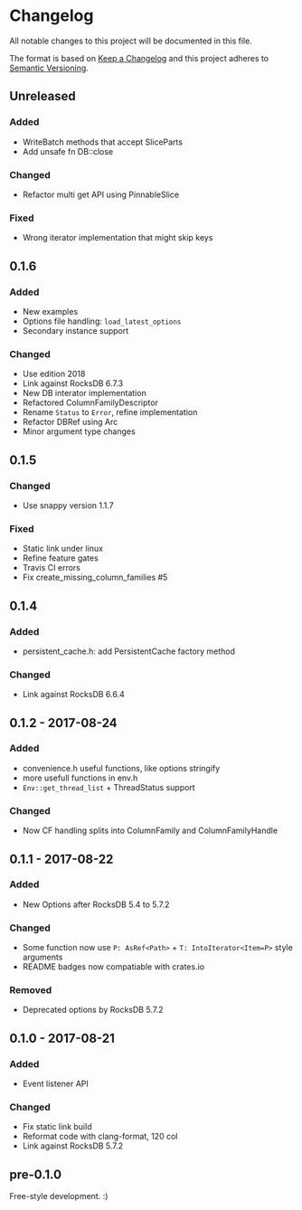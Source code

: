 # Changelog
All notable changes to this project will be documented in this file.

The format is based on [Keep a Changelog](http://keepachangelog.com/en/1.0.0/)
and this project adheres to [Semantic Versioning](http://semver.org/spec/v2.0.0.html).

## Unreleased
### Added
- WriteBatch methods that accept SliceParts
- Add unsafe fn DB::close

### Changed
- Refactor multi get API using PinnableSlice

### Fixed
- Wrong iterator implementation that might skip keys

## 0.1.6
### Added
- New examples
- Options file handling: `load_latest_options`
- Secondary instance support

### Changed
- Use edition 2018
- Link against RocksDB 6.7.3
- New DB interator implementation
- Refactored ColumnFamilyDescriptor
- Rename `Status` to `Error`, refine implementation
- Refactor DBRef using Arc
- Minor argument type changes

## 0.1.5
### Changed
- Use snappy version 1.1.7

### Fixed
- Static link under linux
- Refine feature gates
- Travis CI errors
- Fix create_missing_column_families #5

## 0.1.4
### Added
- persistent_cache.h: add PersistentCache factory method

### Changed
- Link against RocksDB 6.6.4

## 0.1.2 - 2017-08-24
### Added
- convenience.h useful functions, like options stringify
- more usefull functions in env.h
- `Env::get_thread_list` + ThreadStatus support

### Changed
- Now CF handling splits into ColumnFamily and ColumnFamilyHandle

## 0.1.1 - 2017-08-22
### Added
- New Options after RocksDB 5.4 to 5.7.2

### Changed
- Some function now use `P: AsRef<Path>` + `T: IntoIterator<Item=P>` style arguments
- README badges now compatiable with crates.io

### Removed
- Deprecated options by RocksDB 5.7.2

## 0.1.0 - 2017-08-21
### Added
- Event listener API

### Changed
- Fix static link build
- Reformat code with clang-format, 120 col
- Link against RocksDB 5.7.2

## pre-0.1.0
Free-style development. :)
